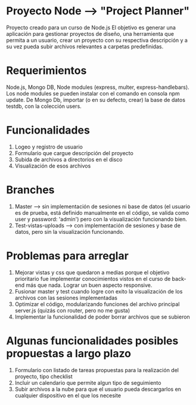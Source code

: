 # Proyecto Node --> "Project Planner"
Proyecto creado para un curso de Node.js
El objetivo es generar una aplicación para gestionar proyectos de diseño, una herramienta que permita a un usuario, crear un proyecto con su respectiva descripción y a su vez pueda subir archivos relevantes a carpetas predefinidas.

# Requerimientos
Node.js, Mongo DB, Node modules (express, multer, express-handlebars).
Los node modules se pueden instalar con el comando en consola npm update.
De Mongo Db, importar (o en su defecto, crear) la base de datos testdb, con la colección users.

# Funcionalidades
1. Logeo y registro de usuario
2. Formulario que cargue descripción del proyecto
3. Subida de archivos a directorios en el disco
4. Visualización de esos archivos

# Branches
1. Master --> sin implementación de sesiones ni base de datos (el usuario es de prueba, está definido manualmente en el código, se valida como user y password: 'admin') pero con la visualización funcionando bien.
2. Test-vistas-uploads --> con implementación de sesiones y base de datos, pero sin la visualización funcionando.

# Problemas para arreglar
1. Mejorar vistas y css que quedaron a medias porque el objetivo prioritario fue implementar conocimientos vistos en el curso de back-end más que nada. Lograr un buen aspecto responsive.
2. Fusionar master y test cuando logre con exito la visualización de los archivos con las sesiones implementadas
3. Optimizar el código, modularizando funciones del archivo principal server.js (quizás con router, pero no me gusta)
4. Implementar la funcionalidad de poder borrar archivos que se subieron


# Algunas funcionalidades posibles propuestas a largo plazo
1. Formulario con listado de tareas propuestas para la realización del proyecto, tipo checklist
2. Incluir un calendario que permite algun tipo de seguimiento
3. Subir archivos a la nube para que el usuario pueda descargarlos en cualquier dispositivo en el que los necesite
